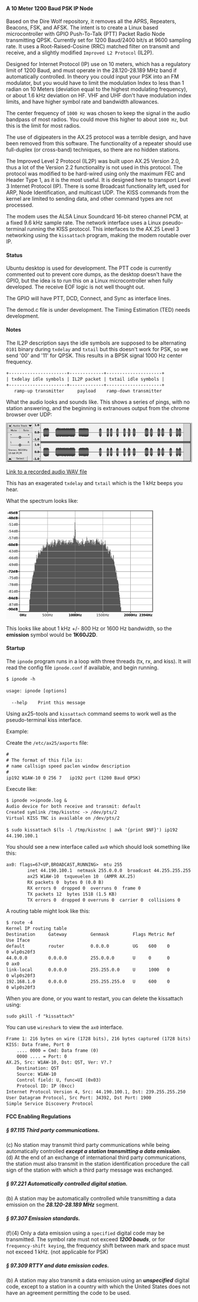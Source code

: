 #### A 10 Meter 1200 Baud PSK IP Node
Based on the Dire Wolf repository, it removes all the APRS, Repeaters, Beacons, FSK, and AFSK. The intent is to create a Linux based microcontroller with GPIO Push-To-Talk (PTT) Packet Radio Node transmitting QPSK. Currently set for 1200 Baud/2400 bit/s at 9600 sampling rate. It uses a Root-Raised-Cosine (RRC) matched filter on transmit and receive, and a slightly modified ```Improved L2 Protocol``` (IL2P).

Designed for Internet Protocol (IP) use on 10 meters, which has a regulatory limit of 1200 Baud, and must operate in the 28.120-28.189 MHz band if automatically controlled. In theory you could input your PSK into an FM modulator, but you would have to limit the modulation Index to less than 1 radian on 10 Meters (deviation equal to the highest modulating frequency), or about 1.6 kHz deviation on HF. VHF and UHF don't have modulation index limits, and have higher symbol rate and bandwidth allowances.

The center frequency of ```1000 Hz``` was chosen to keep the signal in the audio bandpass of most radios. You could move this higher to about ```1600 Hz```, but this is the limit for most radios.

The use of digipeaters in the AX.25 protocol was a terrible design, and have been removed from this software. The functionality of a repeater should use full-duplex (or cross-band) techniques, so there are no hidden stations.

The Improved Level 2 Protocol (IL2P) was built upon AX.25 Version 2.0, thus a lot of the Version 2.2 functionality is not used in this protocol. The protocol was modified to be hard-wired using only the maximum FEC and Header Type 1, as it is the most useful. It is designed here to transport Level 3 Internet Protocol (IP). There is some Broadcast functionality left, used for ARP, Node Identification, and multicast UDP. The KISS commands from the kernel are limited to sending data, and other command types are not processed.

The modem uses the ALSA Linux Soundcard 16-bit stereo channel PCM, at a fixed 9.6 kHz sample rate. The network interface uses a Linux pseudo-terminal running the KISS protocol. This interfaces to the AX.25 Level 3 networking using the ```kissattach``` program, making the modem routable over IP.
#### Status
Ubuntu desktop is used for development. The PTT code is currently commented out to prevent core dumps, as the desktop doesn't have the GPIO, but the idea is to run this on a Linux microcontroller when fully developed. The receive EOF logic is not well thought out.

The GPIO will have PTT, DCD, Connect, and Sync as interface lines.

The demod.c file is under development. The Timing Estimation (TED) needs development.
#### Notes
The IL2P description says the idle symbols are supposed to be alternating ```0101``` binary during ```txdelay``` and ```txtail``` but this doesn't work for PSK, so we send '00' and '11' for QPSK. This results in a BPSK signal 1000 Hz center frequency.

```
+----------------------+-------------+---------------------+
| txdelay idle symbols | IL2P packet | txtail idle symbols |
+----------------------+-------------+---------------------+
   ramp-up transmitter     payload    ramp-down transmitter
```
What the audio looks and sounds like. This shows a series of pings, with no station answering, and the beginning is extranoues output from the chrome browser over UDP:   

<img src="docs/time-domain.png" alt="time-domain"/>   

[Link to a recorded audio WAV file](docs/qpsk-1200-baud-9600-samplerate.wav)  

This has an exagerated ```txdelay``` and ```txtail``` which is the 1 kHz beeps you hear.

What the spectrum looks like:   

<img src="docs/actual-packet-data-spectrum.png" alt="actual spectrum" width="400"/>   

This looks like about 1 kHz +/- 800 Hz or 1600 Hz bandwidth, so the **emission** symbol would be **1K60J2D**.
#### Startup
The ```ipnode``` program runs in a loop with three threads (tx, rx, and kiss). It will read the config file ```ipnode.conf``` if available, and begin running.
```
$ ipnode -h

usage: ipnode [options]

  --help    Print this message

```

Using ax25-tools and ```kissattach``` command seems to work well as the pseudo-terminal kiss interface.

Example:

Create the ```/etc/ax25/axports``` file:
```
#
# The format of this file is:
# name callsign speed paclen window description
#
ip192 W1AW-10 0	256 7	ip192 port (1200 Baud QPSK)
```

Execute like:
```
$ ipnode >>ipnode.log & 
Audio device for both receive and transmit: default
Created symlink /tmp/kisstnc -> /dev/pts/2
Virtual KISS TNC is available on /dev/pts/2

$ sudo kissattach $(ls -l /tmp/kisstnc | awk '{print $NF}') ip192 44.190.100.1
```
You should see a new interface called ```ax0``` which should look something like this:
```
ax0: flags=67<UP,BROADCAST,RUNNING>  mtu 255
        inet 44.190.100.1  netmask 255.0.0.0  broadcast 44.255.255.255
        ax25 W1AW-10  txqueuelen 10  (AMPR AX.25)
        RX packets 0  bytes 0 (0.0 B)
        RX errors 0  dropped 0  overruns 0  frame 0
        TX packets 12  bytes 1518 (1.5 KB)
        TX errors 0  dropped 0 overruns 0  carrier 0  collisions 0
```
A routing table might look like this:
```
$ route -4
Kernel IP routing table
Destination     Gateway         Genmask         Flags Metric Ref    Use Iface
default         router          0.0.0.0         UG    600    0        0 wlp0s20f3
44.0.0.0        0.0.0.0         255.0.0.0       U     0      0        0 ax0
link-local      0.0.0.0         255.255.0.0     U     1000   0        0 wlp0s20f3
192.168.1.0     0.0.0.0         255.255.255.0   U     600    0        0 wlp0s20f3
```
When you are done, or you want to restart, you can delete the kissattach using:
```
sudo pkill -f "kissattach"
```
You can use ```wireshark``` to view the ```ax0``` interface.
```
Frame 1: 216 bytes on wire (1728 bits), 216 bytes captured (1728 bits)
KISS: Data frame, Port 0
    .... 0000 = Cmd: Data frame (0)
    0000 .... = Port: 0
AX.25, Src: W1AW-10, Dst: QST, Ver: V?.?
    Destination: QST
    Source: W1AW-10
    Control field: U, func=UI (0x03)
    Protocol ID: IP (0xcc)
Internet Protocol Version 4, Src: 44.190.100.1, Dst: 239.255.255.250
User Datagram Protocol, Src Port: 34392, Dst Port: 1900
Simple Service Discovery Protocol
```
#### FCC Enabling Regulations
##### § 97.115 Third party communications.
(c) No station may transmit third party communications while being automatically controlled ***except a station transmitting a data emission***.   
(d) At the end of an exchange of international third party communications, the station must also transmit in the station identification procedure the call sign of the station with which a third party message was exchanged.   
##### § 97.221 Automatically controlled digital station.   
(b) A station may be automatically controlled while transmitting a data emission on the ***28.120-28.189 MHz*** segment.   
##### § 97.307 Emission standards.
(f)(4) Only a data emission using a ```specified``` digital code may be transmitted. The symbol rate must not exceed ***1200 bauds***, or for ```frequency-shift keying```, the frequency shift between mark and space must not exceed 1 kHz. (not applicable for PSK)   
##### § 97.309 RTTY and data emission codes.
(b) A station may also transmit a data emission using an ***unspecified*** digital code, except to a station in a country with which the United States does not have an agreement permitting the code to be used.   
